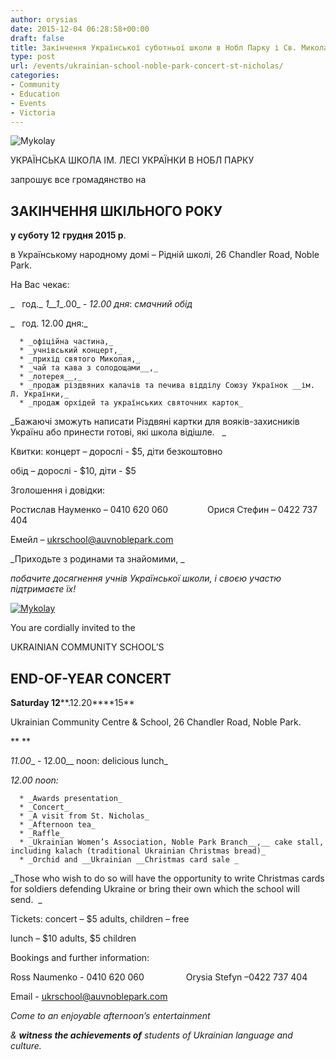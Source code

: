 ```yaml
---
author: orysias
date: 2015-12-04 06:28:58+00:00
draft: false
title: Закінчення Української суботньої школи в Нобл Парку і Св. Миколай
type: post
url: /events/ukrainian-school-noble-park-concert-st-nicholas/
categories:
- Community
- Education
- Events
- Victoria
---
```


![Mykolay](http://www.ozeukes.com/wp-content/uploads/2015/12/Mykolay.jpg)



УКРАЇНСЬКА ШКОЛА ІМ. ЛЕСІ УКРАЇНКИ В НОБЛ ПАРКУ




запрошує все громадянство на





## **ЗАКІНЧЕННЯ ШКІЛЬНОГО РОКУ**




**у суботу ****1****2** **грудня 20****1****5 р**.




в Українському народному домі – Рідній школі, 26 Chandler Road, Noble Park.


На Вас чекає:

_   год._ _1__1__.00_ _-_ _12.00_ _дня_: _смачний обід_

_   год. 12.00 дня:_



	  * _офіційна частина,_
	  * _учнівський концерт,_
	  * _прихід святого Миколая,_
	  * _чай та кава з солодощами__,_
	  * _лотерея__,_
	  * _продаж різдвяних калачів та печива відділу Союзу Українок __ім. Л. Українки,_
	  * _продаж орхідей та українських святочних карток_

_Бажаючі зможуть написати Різдвяні картки для вояків-захисників Українu або принести готові, які школа відішле.   _

Квитки: концерт – дорослі - $5, діти безкоштовно

обід – дорослі - $10, діти - $5

Зголошення і довідки:

Ростислав Науменко – 0410 620 060                Орися Стефин – 0422 737 404

Емейл – [ukrschool@auvnoblepark.com](mailto:ukrainian.ed@mail.com)


_Приходьте з родинами та знайомими, _




_побачите досягнення учнів Української школи, і своєю участю підтримаєте їх!_




[![Mykolay](http://www.ozeukes.com/wp-content/uploads/2015/12/Mykolay.jpg)
](http://www.ozeukes.com/wp-content/uploads/2015/12/Mykolay.jpg)




You are cordially invited to the




UKRAINIAN COMMUNITY SCHOOL’S





## **END-OF-YEAR CONCERT**




**Saturday 12****.12.20****15**




Ukrainian Community Centre & School, 26 Chandler Road, Noble Park.


** **

_11.00__ - 12.00__ noon: delicious lunch_

_12.00 noon:_



	  * _Awards presentation_
	  * _Concert_
	  * _A visit from St. Nicholas_
	  * _Afternoon tea_
	  * _Raffle_
	  * _Ukrainian Women’s Association, Noble Park Branch__,__ cake stall, including kalach (traditional Ukrainian Christmas bread)_
	  * _Orchid and __Ukrainian __Christmas card sale _

_Those who wish to do so will have the opportunity to write Christmas cards for soldiers defending Ukraine or bring their own which the school will send.  _

Tickets: concert – $5 adults, children – free

lunch – $10 adults, $5 children

Bookings and further information:

Ross Naumenko - 0410 620 060                 Orysia Stefyn –0422 737 404

Email - [ukrschool@auvnoblepark.com](mailto:ukrschool@auvnoblepark.com)


_Come to an enjoyable afternoon’s entertainment_




_& __witness the achievements of__ students of Ukrainian language and culture._
